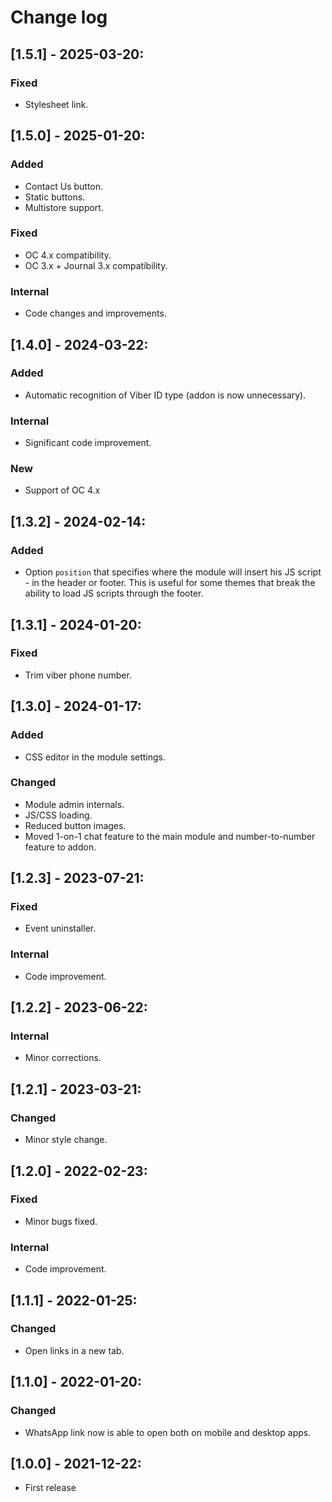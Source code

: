 # Change log

## [1.5.1] - 2025-03-20:
### Fixed
- Stylesheet link.

## [1.5.0] - 2025-01-20:
### Added
- Contact Us button.
- Static buttons.
- Multistore support.
### Fixed
- OC 4.x compatibility.
- OC 3.x + Journal 3.x compatibility.
### Internal
- Code changes and improvements.

## [1.4.0] - 2024-03-22:
### Added
- Automatic recognition of Viber ID type (addon is now unnecessary).
### Internal
- Significant code improvement.
### New
- Support of OC 4.x

## [1.3.2] - 2024-02-14:
### Added
- Option `position` that specifies where the module will insert his JS script - in the header or footer. This is useful for some themes that break the ability to load JS scripts through the footer.

## [1.3.1] - 2024-01-20:
### Fixed
- Trim viber phone number.

## [1.3.0] - 2024-01-17:
### Added
- CSS editor in the module settings.
### Changed
- Module admin internals.
- JS/CSS loading.
- Reduced button images.
- Moved 1-on-1 chat feature to the main module and number-to-number feature to addon.

## [1.2.3] - 2023-07-21:
### Fixed
- Event uninstaller.
### Internal
- Code improvement.

## [1.2.2] - 2023-06-22:
### Internal
- Minor corrections.

## [1.2.1] - 2023-03-21:
### Changed
- Minor style change.

## [1.2.0] - 2022-02-23:
### Fixed
- Minor bugs fixed.
### Internal
- Code improvement.

## [1.1.1] - 2022-01-25:
### Changed
- Open links in a new tab.

## [1.1.0] - 2022-01-20:
### Changed
- WhatsApp link now is able to open both on mobile and desktop apps.

## [1.0.0] - 2021-12-22:
- First release
